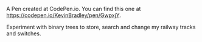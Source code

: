 A Pen created at CodePen.io. You can find this one at https://codepen.io/KevinBradley/pen/GwpxjY.

 Experiment with binary trees to store, search and change my railway tracks and switches.